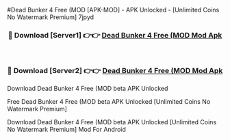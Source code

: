 #Dead Bunker 4 Free (MOD [APK-MOD] - APK Unlocked - [Unlimited Coins No Watermark Premium] 7jpyd



<div align="center">

<h3>🔴 Download [Server1] 👉👉 <a href="https://momento.my/?title=Dead_Bunker_4_Free_(MOD">Dead Bunker 4 Free (MOD Mod Apk</a></h3><br>

<h3>🔴 Download [Server2] 👉👉 <a href="https://momento.my/?title=Dead_Bunker_4_Free_(MOD">Dead Bunker 4 Free (MOD Mod Apk</a></h3>
</div>



Download Dead Bunker 4 Free (MOD beta APK Unlocked

Free Dead Bunker 4 Free (MOD beta APK Unlocked [Unlimited Coins No Watermark Premium]

Download Dead Bunker 4 Free (MOD beta APK Unlocked [Unlimited Coins No Watermark Premium] Mod For Android
